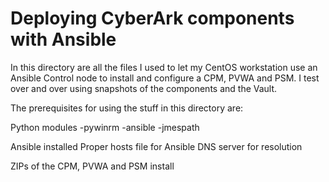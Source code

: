 # Deploying CyberArk components with Ansible

In this directory are all the files I used to let my CentOS workstation use an Ansible Control node to install and configure a CPM, PVWA and PSM. I test over and over using snapshots of the components and the Vault. 

The prerequisites for using the stuff in this directory are:

Python modules
    -pywinrm
    -ansible
    -jmespath

Ansible installed
Proper hosts file for Ansible
DNS server for resolution

ZIPs of the CPM, PVWA and PSM install
